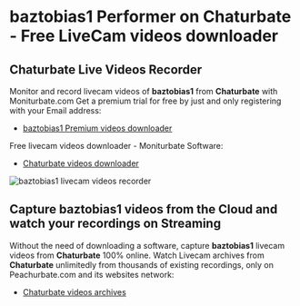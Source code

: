 # baztobias1 Performer on Chaturbate - Free LiveCam videos downloader

## Chaturbate Live Videos Recorder

Monitor and record livecam videos of **baztobias1** from **Chaturbate** with Moniturbate.com
Get a premium trial for free by just and only registering with your Email address:
* [baztobias1 Premium videos downloader](https://moniturbate.com/request-demo-licence-key.html)

Free livecam videos downloader - Moniturbate Software:
* [Chaturbate videos downloader](https://moniturbate.com/moniturbate-download-software.html)

![baztobias1 livecam videos recorder](https://peachurnet.com/templates/moniturbate-software.png)


## Capture baztobias1 videos from the Cloud and watch your recordings on Streaming

Without the need of downloading a software, capture **baztobias1** livecam videos from **Chaturbate** 100% online.
Watch Livecam archives from **Chaturbate** unlimitedly from thousands of existing recordings, only on Peachurbate.com and its websites network:
* [Chaturbate videos archives](https://peachurnet.com/)